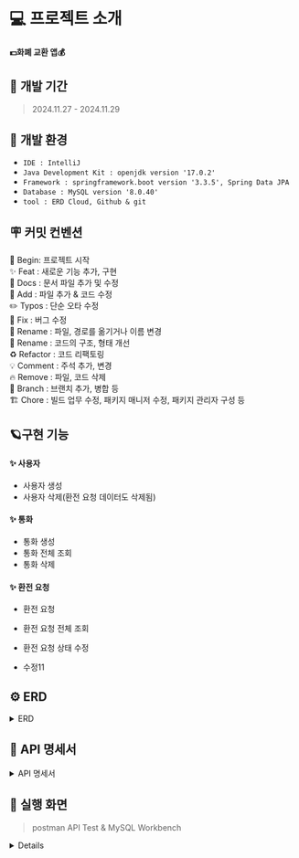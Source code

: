 # 💻 프로젝트 소개
#### **💵화폐 교환 앱💰**

## 🚀 개발 기간
> 2024.11.27 - 2024.11.29


## 🌱 개발 환경
- `IDE : IntelliJ`
- `Java Development Kit : openjdk version '17.0.2'`
- `Framework : springframework.boot version '3.3.5', Spring Data JPA`
- `Database : MySQL version '8.0.40'`
- `tool : ERD Cloud, Github & git`

## 🪧 커밋 컨벤션
🎉 Begin: 프로젝트 시작 <br>
✨ Feat : 새로운 기능 추가, 구현<br>
📝 Docs : 문서 파일 추가 및 수정<br>
🔧 Add :  파일 추가 & 코드 수정<br>
✏️ Typos : 단순 오타 수정<br>
🐛 Fix : 버그 수정<br>
🚚 Rename : 파일, 경로를 옮기거나 이름 변경<br>
🎨 Rename : 코드의 구조, 형태 개선<br>
♻️ Refactor : 코드 리팩토링<br>
💡 Comment : 주석 추가, 변경<br>
🔥 Remove : 파일, 코드 삭제<br>
🔀 Branch : 브랜치 추가, 병합 등<br>
🏗️ Chore : 빌드 업무 수정, 패키지 매니저 수정, 패키지 관리자 구성 등

## 🪐구현 기능

#### **✨ 사용자**
* 사용자 생성
* 사용자 삭제(환전 요청 데이터도 삭제됨)
  
#### **✨ 통화**
* 통화 생성
* 통화 전체 조회
* 통화 삭제

#### **✨ 환전 요청**
* 환전 요청
* 환전 요청 전체 조회
* 환전 요청 상태 수정

* 수정11


## ⚙️ ERD
<details>
<summary>ERD</summary>
  
![image](https://github.com/user-attachments/assets/05804012-91c1-437a-a2d7-8649814103d6)

</details>
  

## 📑 API 명세서
<details>
<summary>API 명세서</summary>

#### user
![image](https://github.com/user-attachments/assets/c501d6cc-8081-4695-968d-814ad3f4b56a)


#### exchange
![image](https://github.com/user-attachments/assets/cff34f1e-31c1-47f7-8072-b7bb36a96884)


#### currency
![image](https://github.com/user-attachments/assets/53d24699-8153-42b8-8693-fe7544276e5c)


</details>

## 🌟 실행 화면
> postman API Test &  MySQL Workbench

<details>

</details>
